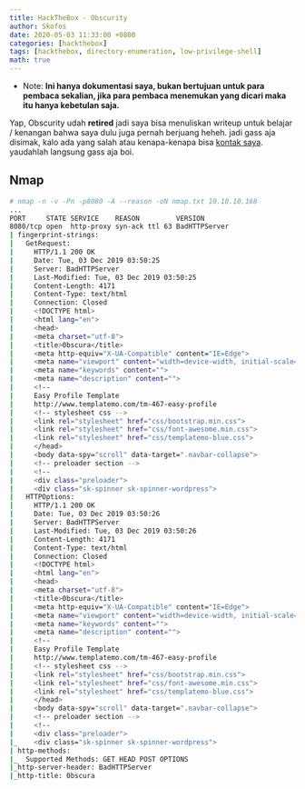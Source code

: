```yaml
---
title: HackTheBox - Obscurity
author: Skofos
date: 2020-05-03 11:33:00 +0800
categories: [hackthebox]
tags: [hackthebox, directory-enumeration, low-privilege-shell]
math: true
---
```


* Note: **Ini hanya dokumentasi saya, bukan bertujuan untuk para pembaca sekalian, jika para pembaca menemukan yang dicari maka itu hanya kebetulan saja.**

Yap, Obscurity udah **retired** jadi saya bisa menuliskan writeup untuk belajar / kenangan bahwa saya dulu juga pernah berjuang heheh. jadi gass aja disimak, kalo ada yang salah atau kenapa-kenapa bisa [kontak saya](https://skofos.xyz/me/). yaudahlah langsung gass aja boi.

## Nmap

```bash
# nmap -n -v -Pn -p8080 -A --reason -oN nmap.txt 10.10.10.168
...
PORT     STATE SERVICE    REASON         VERSION
8080/tcp open  http-proxy syn-ack ttl 63 BadHTTPServer
| fingerprint-strings:
|   GetRequest:
|     HTTP/1.1 200 OK
|     Date: Tue, 03 Dec 2019 03:50:25
|     Server: BadHTTPServer
|     Last-Modified: Tue, 03 Dec 2019 03:50:25
|     Content-Length: 4171
|     Content-Type: text/html
|     Connection: Closed
|     <!DOCTYPE html>
|     <html lang="en">
|     <head>
|     <meta charset="utf-8">
|     <title>0bscura</title>
|     <meta http-equiv="X-UA-Compatible" content="IE=Edge">
|     <meta name="viewport" content="width=device-width, initial-scale=1">
|     <meta name="keywords" content="">
|     <meta name="description" content="">
|     <!--
|     Easy Profile Template
|     http://www.templatemo.com/tm-467-easy-profile
|     <!-- stylesheet css -->
|     <link rel="stylesheet" href="css/bootstrap.min.css">
|     <link rel="stylesheet" href="css/font-awesome.min.css">
|     <link rel="stylesheet" href="css/templatemo-blue.css">
|     </head>
|     <body data-spy="scroll" data-target=".navbar-collapse">
|     <!-- preloader section -->
|     <!--
|     <div class="preloader">
|     <div class="sk-spinner sk-spinner-wordpress">
|   HTTPOptions:
|     HTTP/1.1 200 OK
|     Date: Tue, 03 Dec 2019 03:50:26
|     Server: BadHTTPServer
|     Last-Modified: Tue, 03 Dec 2019 03:50:26
|     Content-Length: 4171
|     Content-Type: text/html
|     Connection: Closed
|     <!DOCTYPE html>
|     <html lang="en">
|     <head>
|     <meta charset="utf-8">
|     <title>0bscura</title>
|     <meta http-equiv="X-UA-Compatible" content="IE=Edge">
|     <meta name="viewport" content="width=device-width, initial-scale=1">
|     <meta name="keywords" content="">
|     <meta name="description" content="">
|     <!--
|     Easy Profile Template
|     http://www.templatemo.com/tm-467-easy-profile
|     <!-- stylesheet css -->
|     <link rel="stylesheet" href="css/bootstrap.min.css">
|     <link rel="stylesheet" href="css/font-awesome.min.css">
|     <link rel="stylesheet" href="css/templatemo-blue.css">
|     </head>
|     <body data-spy="scroll" data-target=".navbar-collapse">
|     <!-- preloader section -->
|     <!--
|     <div class="preloader">
|_    <div class="sk-spinner sk-spinner-wordpress">
| http-methods:
|_  Supported Methods: GET HEAD POST OPTIONS
|_http-server-header: BadHTTPServer
|_http-title: 0bscura
```
